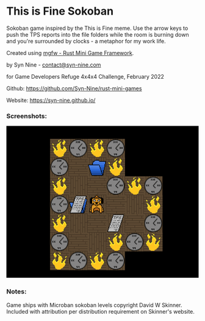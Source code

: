 # This is Fine Sokoban

Sokoban game inspired by the This is Fine meme. Use the arrow keys to push the TPS reports into the file folders while the room is burning down and you're surrounded by clocks - a metaphor for my work life.

Created using [mgfw - Rust Mini Game Framework](https://github.com/Syn-Nine/mgfw).

by Syn Nine - contact@syn-nine.com

for Game Developers Refuge 4x4x4 Challenge, February 2022

Github: https://github.com/Syn-Nine/rust-mini-games

Website: https://syn-nine.github.io/

### Screenshots:
![](https://github.com/Syn-Nine/rust-mini-games/blob/main/2d-games/sokoban/screenshots/sokoban.gif)

### Notes:
Game ships with Microban sokoban levels copyright David W Skinner. Included with attribution per distribution requirement on Skinner's website.

